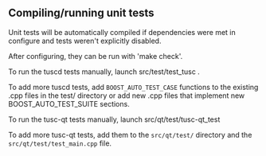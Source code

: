 Compiling/running unit tests
------------------------------------

Unit tests will be automatically compiled if dependencies were met in configure
and tests weren't explicitly disabled.

After configuring, they can be run with 'make check'.

To run the tuscd tests manually, launch src/test/test_tusc .

To add more tuscd tests, add `BOOST_AUTO_TEST_CASE` functions to the existing
.cpp files in the test/ directory or add new .cpp files that
implement new BOOST_AUTO_TEST_SUITE sections.

To run the tusc-qt tests manually, launch src/qt/test/tusc-qt_test

To add more tusc-qt tests, add them to the `src/qt/test/` directory and
the `src/qt/test/test_main.cpp` file.
